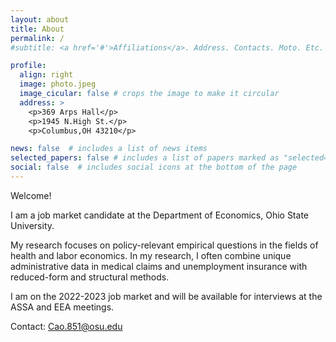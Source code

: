 ```yaml
---
layout: about
title: About
permalink: /
#subtitle: <a href='#'>Affiliations</a>. Address. Contacts. Moto. Etc.

profile:
  align: right
  image: photo.jpeg
  image_cicular: false # crops the image to make it circular
  address: >
    <p>369 Arps Hall</p>
    <p>1945 N.High St.</p>
    <p>Columbus,OH 43210</p>

news: false  # includes a list of news items
selected_papers: false # includes a list of papers marked as "selected={true}"
social: false  # includes social icons at the bottom of the page
---
```

Welcome!

I am a job market candidate at the Department of Economics, Ohio State University.

My research focuses on policy-relevant empirical questions in the fields of health and labor economics. In my research, I often combine unique administrative data in medical claims and unemployment insurance with reduced-form and structural methods.

I am on the 2022-2023 job market and will be available for interviews at the ASSA and EEA meetings.

Contact: Cao.851@osu.edu
